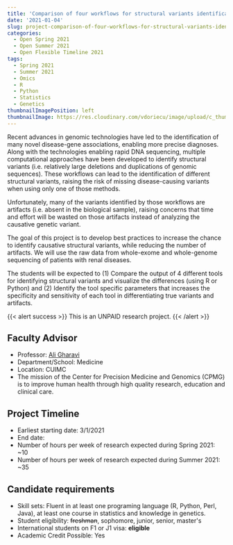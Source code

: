 ```yaml
---
title: 'Comparison of four workflows for structural variants identification'
date: '2021-01-04'
slug: project-comparison-of-four-workflows-for-structural-variants-identification
categories:
  - Open Spring 2021
  - Open Summer 2021
  - Open Flexible Timeline 2021
tags:
  - Spring 2021
  - Summer 2021
  - Omics
  - R
  - Python
  - Statistics
  - Genetics
thumbnailImagePosition: left
thumbnailImage: https://res.cloudinary.com/vdoriecu/image/upload/c_thumb,w_200,g_face/v1579388815/learning_network_al6t8f.png
---
```

Recent advances in genomic technologies have led to the identification of many novel disease-gene associations, enabling more precise diagnoses. Along with the technologies enabling rapid DNA sequencing, multiple computational approaches have been developed to identify structural variants (i.e. relatively large deletions and duplications of genomic sequences). These workflows can lead to the identification of different structural variants, raising the risk of missing disease-causing variants when using only one of those methods. 

<!--more-->

Unfortunately, many of the variants identified by those workflows are artifacts (i.e. absent in the biological sample), raising concerns that time and effort will be wasted on those artifacts instead of analyzing the causative genetic variant. 

The goal of this project is to develop best practices to increase the chance to identify causative structural variants, while reducing the number of artifacts. We will use the raw data from whole-exome and whole-genome sequencing of patients with renal diseases. 

The students will be expected to (1) Compare the output of 4 different tools for identifying structural variants and visualize the differences (using R or Python) and (2) Identify the tool specific parameters that increases the specificity and sensitivity of each tool in differentiating true variants and artifacts.   

{{< alert success >}}
This is an UNPAID research project.
{{< /alert >}}

## Faculty Advisor
+ Professor: [Ali Gharavi](http://columbiamedicine.org/cpmg/)
+ Department/School: Medicine
+ Location: CUIMC
+ The mission of the Center for Precision Medicine and Genomics (CPMG) is to improve human health through high quality research, education and clinical care.

## Project Timeline
+ Earliest starting date: 3/1/2021
+ End date: 
+ Number of hours per week of research expected during Spring 2021: ~10
+ Number of hours per week of research expected during Summer 2021: ~35

## Candidate requirements
+ Skill sets: Fluent in at least one programing language (R, Python, Perl, Java), at least one course in statistics and knowledge in genetics.
+ Student eligibility: ~~freshman~~, sophomore, junior, senior, master's
+ International students on F1 or J1 visa: **eligible**
+ Academic Credit Possible: Yes

